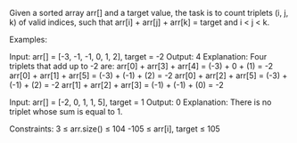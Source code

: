 Given a sorted array arr[] and a target value, the task is to count triplets (i, j, k) of valid indices, such that arr[i] + arr[j] + arr[k] = target and i < j < k.

Examples:

Input: arr[] = [-3, -1, -1, 0, 1, 2], target = -2
Output: 4
Explanation: Four triplets that add up to -2 are:
arr[0] + arr[3] + arr[4] = (-3) + 0 + (1) = -2
arr[0] + arr[1] + arr[5] = (-3) + (-1) + (2) = -2
arr[0] + arr[2] + arr[5] = (-3) + (-1) + (2) = -2
arr[1] + arr[2] + arr[3] = (-1) + (-1) + (0) = -2

Input: arr[] = [-2, 0, 1, 1, 5], target = 1
Output: 0
Explanation: There is no triplet whose sum is equal to 1. 

Constraints:
3 ≤ arr.size() ≤ 104
-105 ≤ arr[i], target ≤ 105

